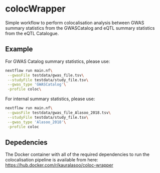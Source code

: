 # colocWrapper
Simple workflow to perform colocalisation analysis between GWAS summary statistics from the GWASCatalog and eQTL summary statistics from the eQTL Catalogue.

## Example
For GWAS Catalog summary statistics, please use:
```bash
nextflow run main.nf\
 --gwasFile testdata/gwas_file.tsv\
 --studyFile testdata/study_file.tsv\
 --gwas_type 'GWASCatalog'\
 -profile coloc\
```

For internal summary statistics, please use:
```bash
nextflow run main.nf\
 --gwasFile testdata/gwas_file_Alasoo_2018.tsv\
 --studyFile testdata/study_file.tsv\
 --gwas_type 'Alasoo_2018'\
 -profile coloc
```

## Depedencies
The Docker container with all of the required dependencies to run the colocalisation pipeline is available from here:
https://hub.docker.com/r/kauralasoo/coloc-wrapper
